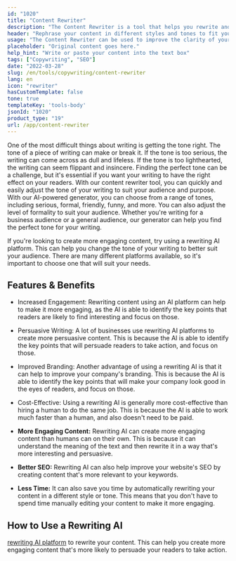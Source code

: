 ```yaml
---
id: "1020"
title: "Content Rewriter"
description: "The Content Rewriter is a tool that helps you rewrite and paraphrase your content. It is often used to improve the clarity of your writing, or to make your writing more unique. The Content Rewriter can also help you improve your SEO by rewriting your content to include your target keywords."
header: "Rephrase your content in different styles and tones to fit your brand and audience"
usage: "The Content Rewriter can be used to improve the clarity of your writing, or to make your writing more unique. It can also help you improve your SEO by rewriting your content to include your target keywords."
placeholder: "Original content goes here."
help_hint: "Write or paste your content into the text box"
tags: ["Copywriting", "SEO"]
date: "2022-03-28"
slug: /en/tools/copywriting/content-rewriter
lang: en
icon: "rewriter"
hasCustomTemplate: false
tone: true
templateKey: 'tools-body'
jsonId: "1020"
product_type: "19"
url: /app/content-rewriter
---
```



One of the most difficult things about writing is getting the tone right. The tone of a piece of writing can make or break it. If the tone is too serious, the writing can come across as dull and lifeless. If the tone is too lighthearted, the writing can seem flippant and insincere. Finding the perfect tone can be a challenge, but it's essential if you want your writing to have the right effect on your readers. With our content rewriter tool, you can quickly and easily adjust the tone of your writing to suit your audience and purpose. With our AI-powered generator, you can choose from a range of tones, including serious, formal, friendly, funny, and more. You can also adjust the level of formality to suit your audience. Whether you're writing for a business audience or a general audience, our generator can help you find the perfect tone for your writing.

If you're looking to create more engaging content, try using a rewriting AI platform. This can help you change the tone of your writing to better suit your audience. There are many different platforms available, so it's important to choose one that will suit your needs.



## Features & Benefits

- Increased Engagement: Rewriting content using an AI platform can help to make it more engaging, as the AI is able to identify the key points that readers are likely to find interesting and focus on those.

- Persuasive Writing: A lot of businesses use rewriting AI platforms to create more persuasive content. This is because the AI is able to identify the key points that will persuade readers to take action, and focus on those.

- Improved Branding: Another advantage of using a rewriting AI is that it can help to improve your company's branding. This is because the AI is able to identify the key points that will make your company look good in the eyes of readers, and focus on those.

- Cost-Effective: Using a rewriting AI is generally more cost-effective than hiring a human to do the same job. This is because the AI is able to work much faster than a human, and also doesn't need to be paid.


- **More Engaging Content:** Rewriting AI can create more engaging content than humans can on their own. This is because it can understand the meaning of the text and then rewrite it in a way that's more interesting and persuasive.

- **Better SEO:** Rewriting AI can also help improve your website's SEO by creating content that's more relevant to your keywords.

- **Less Time:** It can also save you time by automatically rewriting your content in a different style or tone. This means that you don't have to spend time manually editing your content to make it more engaging.

## How to Use a Rewriting AI

 [rewriting AI platform](https://maila.ai/app/content-rewriter) to rewrite your content. This can help you create more engaging content that's more likely to persuade your readers to take action.
